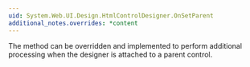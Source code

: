 ```yaml
---
uid: System.Web.UI.Design.HtmlControlDesigner.OnSetParent
additional_notes.overrides: *content
---
```


<p>The <xref href="System.Web.UI.Design.HtmlControlDesigner.OnSetParent"></xref> method can be overridden and implemented to perform additional processing when the designer is attached to a parent control.</p>


